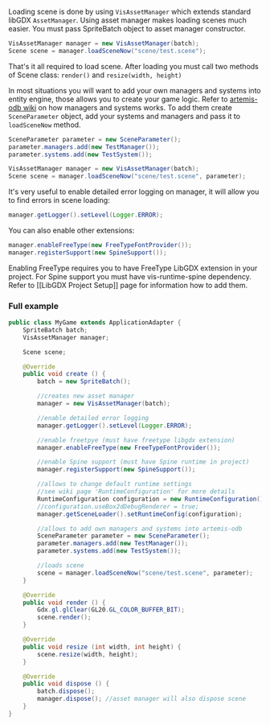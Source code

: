 Loading scene is done by using `VisAssetManager` which extends standard libGDX `AssetManager`. Using asset manager makes loading scenes much easier. You must pass SpriteBatch object to asset manager constructor.

```java
VisAssetManager manager = new VisAssetManager(batch);
Scene scene = manager.loadSceneNow("scene/test.scene");
```

That's it all required to load scene. After loading you must call two methods of Scene class: `render()` and `resize(width, height)`

In most situations you will want to add your own managers and systems into entity engine, those allows you to create your game logic. Refer to [artemis-odb wiki](https://github.com/junkdog/artemis-odb/wiki) on how managers and systems works. To add them create `SceneParameter` object, add your systems and managers and pass it to `loadSceneNow` method.

```java
SceneParameter parameter = new SceneParameter();
parameter.managers.add(new TestManager());
parameter.systems.add(new TestSystem());

VisAssetManager manager = new VisAssetManager(batch);
Scene scene = manager.loadSceneNow("scene/test.scene", parameter);
```

It's very useful to enable detailed error logging on manager, it will allow you to find errors in scene loading:
```java
manager.getLogger().setLevel(Logger.ERROR);
```

You can also enable other extensions:
```java
manager.enableFreeType(new FreeTypeFontProvider());
manager.registerSupport(new SpineSupport());
```

Enabling FreeType requires you to have FreeType LibGDX extension in your project. For Spine support you must have vis-runtime-spine dependency. Refer to [[LibGDX Project Setup]] page for information how to add them.

### Full example
```java
public class MyGame extends ApplicationAdapter {
	SpriteBatch batch;
	VisAssetManager manager;

	Scene scene;

	@Override
	public void create () {
		batch = new SpriteBatch();

		//creates new asset manager
		manager = new VisAssetManager(batch);

		//enable detailed error logging
		manager.getLogger().setLevel(Logger.ERROR);

		//enable freetpye (must have freetype libgdx extension)
		manager.enableFreeType(new FreeTypeFontProvider());

		//enable Spine support (must have Spine runtime in project)
		manager.registerSupport(new SpineSupport());

		//allows to change default runtime settings
		//see wiki page 'RuntimeConfiguration' for more details
		RuntimeConfiguration configuration = new RuntimeConfiguration();
		//configuration.useBox2dDebugRenderer = true;
		manager.getSceneLoader().setRuntimeConfig(configuration);

		//allows to add own managers and systems into artemis-odb
		SceneParameter parameter = new SceneParameter();
		parameter.managers.add(new TestManager());
		parameter.systems.add(new TestSystem());

		//loads scene
		scene = manager.loadSceneNow("scene/test.scene", parameter);
	}

	@Override
	public void render () {
		Gdx.gl.glClear(GL20.GL_COLOR_BUFFER_BIT);
		scene.render();
	}

	@Override
	public void resize (int width, int height) {
		scene.resize(width, height);
	}

	@Override
	public void dispose () {
		batch.dispose();
		manager.dispose(); //asset manager will also dispose scene
	}
}
```
